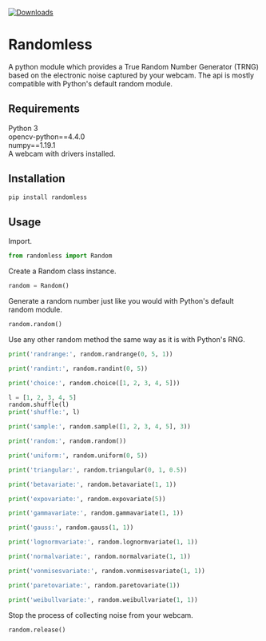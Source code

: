 [![Downloads](https://pepy.tech/badge/randomless)](https://pepy.tech/project/randomless)
# Randomless
A python module which provides a True Random Number Generator (TRNG) based on the electronic noise captured by your webcam. The api is mostly compatible with Python's default random module.
## Requirements
Python 3 \
opencv-python==4.4.0 \
numpy==1.19.1 \
A webcam with drivers installed.
## Installation
```sh
pip install randomless
```
## Usage
Import.
```python
from randomless import Random
```
Create a Random class instance.
```python
random = Random()
````
Generate a random number just like you would with Python's default random module.
```python
random.random()
```
Use any other random method the same way as it is with Python's RNG.
```python
print('randrange:', random.randrange(0, 5, 1))

print('randint:', random.randint(0, 5))

print('choice:', random.choice([1, 2, 3, 4, 5]))

l = [1, 2, 3, 4, 5]
random.shuffle(l)
print('shuffle:', l)

print('sample:', random.sample([1, 2, 3, 4, 5], 3))

print('random:', random.random())

print('uniform:', random.uniform(0, 5))

print('triangular:', random.triangular(0, 1, 0.5))

print('betavariate:', random.betavariate(1, 1))

print('expovariate:', random.expovariate(5))

print('gammavariate:', random.gammavariate(1, 1))

print('gauss:', random.gauss(1, 1))

print('lognormvariate:', random.lognormvariate(1, 1))

print('normalvariate:', random.normalvariate(1, 1))

print('vonmisesvariate:', random.vonmisesvariate(1, 1))

print('paretovariate:', random.paretovariate(1))

print('weibullvariate:', random.weibullvariate(1, 1))
```
Stop the process of collecting noise from your webcam.
```python
random.release()
````